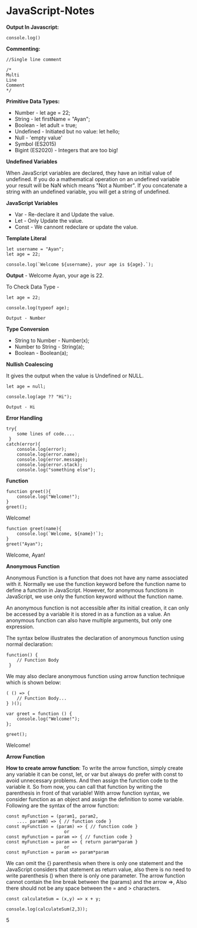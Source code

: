 # JavaScript-Notes

**Output In Javascript:**

````
console.log()

````

**Commenting:**

````
//Single line comment

/*
Multi
Line
Comment
*/
````

**Primitive Data Types:**

* Number - let age = 22;
* String - let firstName = "Ayan";
* Boolean - let adult = true;
* Undefined - Initiated but no value: let hello;
* Null - 'empty value'
* Symbol (ES2015)
* Bigint (ES2020) - Integers that are too big!

**Undefined Variables**

When JavaScript variables are declared, they have an initial value of undefined. If you do a mathematical operation on an undefined variable your result will be NaN which means "Not a Number". If you concatenate a string with an undefined variable, you will get a string of undefined.

**JavaScript Variables**

* Var - Re-declare it and Update the value.
* Let - Only Update the value.
* Const - We cannont redeclare or update the value.

**Template Literal**

````
let username = "Ayan";
let age = 22;

console.log(`Welcome ${username}, your age is ${age}.`);
````
**Output** -  Welcome Ayan, your age is 22.

To Check Data Type - 

````
let age = 22;

console.log(typeof age);

Output - Number
````

**Type Conversion**

* String to Number - Number(x);
* Number to String - String(a);
* Boolean - Boolean(a);


**Nullish Coalescing**

It gives the output when the value is Undefined or NULL.

````
let age = null;

console.log(age ?? "Hi");

Output - Hi
````

**Error Handling**

````
try{
    some lines of code....
 }
catch(error){
    console.log(error);
    console.log(error.name);
    console.log(error.message);
    console.log(error.stack);
    console.log("something else");
````

**Function**

````
function greet(){
    console.log("Welcome!");
}
greet();

````
Welcome!
````
function greet(name){
    console.log(`Welcome, ${name}!`);
}
greet("Ayan");
````
Welcome, Ayan!

**Anonymous Function**

Anonymous Function is a function that does not have any name associated with it. Normally we use the function keyword before the function name to define a function in JavaScript. However, for anonymous functions in JavaScript, we use only the function keyword without the function name.

An anonymous function is not accessible after its initial creation, it can only be accessed by a variable it is stored in as a function as a value. An anonymous function can also have multiple arguments, but only one expression.

The syntax below illustrates the declaration of anonymous function using normal declaration:

````
function() {
    // Function Body
 }
````
We may also declare anonymous function using arrow function technique which is shown below:

````
( () => {
    // Function Body...
} )();
````
````
var greet = function () {
    console.log("Welcome!");
};
 
greet();
````
Welcome!

**Arrow Function**

**How to create arrow function**: To write the arrow function, simply create any variable it can be const, let, or var but always do prefer with const to avoid unnecessary problems. And then assign the function code to the variable it. So from now, you can call that function by writing the parenthesis in front of that variable! With arrow function syntax, we consider function as an object and assign the definition to some variable. Following are the syntax of the arrow function:

````
const myFunction = (param1, param2,
    .... paramN) => { // function code }
const myFunction = (param) => { // function code }
                      or 
const myFunction = param => { // function code }  
const myFunction = param => { return param*param }
                      or 
const myFunction = param => param*param

````
We can omit the {} parenthesis when there is only one statement and the JavaScript considers that statement as return value, also there is no need to write parenthesis () when there is only one parameter. The arrow function cannot contain the line break between the (params) and the arrow =>, Also there should not be any space between the = and > characters.  

````
const calculateSum = (x,y) => x + y;

console.log(calculateSum(2,3));
````
5







    
